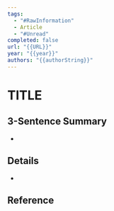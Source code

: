 ```yaml
---
tags:
  - "#RawInformation"
  - Article
  - "#Unread"
completed: false
url: "{{URL}}"
year: "{{year}}"
authors: "{{authorString}}"
---
```

# TITLE

## 3-Sentence Summary

- 

## Details
- 

## Reference

